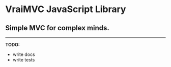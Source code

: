 VraiMVC JavaScript Library
==========================

Simple MVC for complex minds.
-----------------------------


<hr />

**TODO:**
	
- write docs
- write tests
	